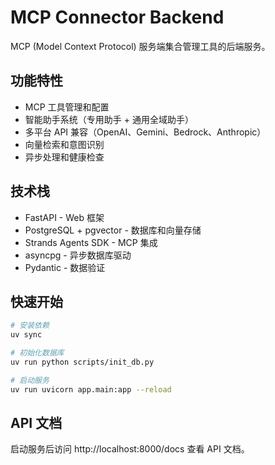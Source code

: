 # MCP Connector Backend

MCP (Model Context Protocol) 服务端集合管理工具的后端服务。

## 功能特性

- MCP 工具管理和配置
- 智能助手系统（专用助手 + 通用全域助手）
- 多平台 API 兼容（OpenAI、Gemini、Bedrock、Anthropic）
- 向量检索和意图识别
- 异步处理和健康检查

## 技术栈

- FastAPI - Web 框架
- PostgreSQL + pgvector - 数据库和向量存储
- Strands Agents SDK - MCP 集成
- asyncpg - 异步数据库驱动
- Pydantic - 数据验证

## 快速开始

```bash
# 安装依赖
uv sync

# 初始化数据库
uv run python scripts/init_db.py

# 启动服务
uv run uvicorn app.main:app --reload
```

## API 文档

启动服务后访问 http://localhost:8000/docs 查看 API 文档。
